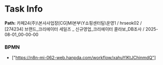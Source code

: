 # Task Info

**Path:** 카페24(주)\본사사업장\[CG]MI본부\Y쇼핑센터팀\운영1 / hrseok02 / [274234] 브랜드_크리에이터 세일즈 _ 신규영업_크리에이터 콜라보_DB조사 / 2025-08-01_00-00-00

### BPMN
- ["https://n8n-mi-062-web.hanpda.com/workflow/xahuYlKtJChinmdQ"]

